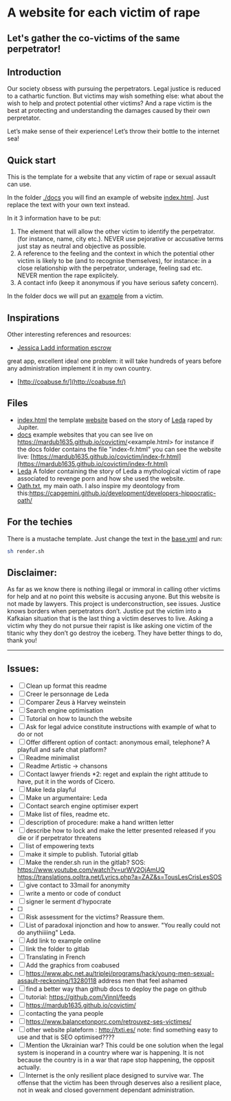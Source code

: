 # A website for each victim of rape
## Let's gather the co-victims of the same perpetrator!

## Introduction
Our society obsess with pursuing the perpetrators. Legal justice is reduced to a cathartic function.
But victims may wish something else: what about the wish to help and protect potential other victims? And a rape victim is the best at protecting and understanding the damages caused by their own perpretator.

Let’s make sense of their experience! Let’s throw their bottle to the internet sea!

## Quick start

This is the template for a website that any victim of rape or sexual assault can use. 

In the folder [./docs](./docs) you will find an example of website [index.html](https://mardub1635.github.io/covictim/). Just replace the text with your own text instead.

In it 3 information have to be put:
1. The element that will allow the other victim to identify the perpetrator. (for instance, name, city etc.). NEVER use pejorative or accusative terms just stay as neutral and objective as possible.
2. A reference to the feeling and the context in which the potential other victim is likely to be (and to recognise themselves), for instance: in a close relationship with the perpetrator, underage, feeling sad etc. NEVER mention the rape explicitely.
3. A contact info (keep it anonymous if you have serious safety concern).

In the folder docs we will put an [example](https://mardub1635.github.io/covictim/) from a victim.

## Inspirations

Other interesting references and resources:
* [Jessica Ladd information escrow](https://www.ted.com/talks/jessica_ladd_the_reporting_system_that_sexual_assault_survivors_want)

great app, excellent idea! one problem: it will take hundreds of years before any administration implement it in my own country.
* [http://coabuse.fr/](http://coabuse.fr/)

## Files
 - [index.html](./public/index.html) the template [website](https://mardub1635.github.io/covictim/) based on the story of [Leda](https://www.greekmythology.com/Myths/Mortals/Leda/leda.html) raped by Jupiter.
 - [docs](./docs) example websites that you can see live on https://mardub1635.github.io/covictim/<example.html> for instance if the docs folder contains the file "index-fr.html" you can see the website live: [https://mardub1635.github.io/covictim/index-fr.html](https://mardub1635.github.io/covictim/index-fr.html)
 - [Leda](./Leda) A folder containing the story of Leda a mythological victim of rape associated to revenge porn and how she used the website.
 - [Oath.txt](./aoth.txt), my main oath. I also inspire my deontology from this:https://capgemini.github.io/development/developers-hippocratic-oath/

## For the techies
There is a mustache template. Just change the text in the [base.yml](base.yml) and run:
```bash
sh render.sh

```


## Disclaimer:
As far as we know  there is nothing illegal or immoral in calling other victims for help and at no point this website is  accusing anyone. But this website is not made by lawyers. This project is underconstruction, see issues.
Justice knows borders when perpetrators don’t. Justice put the victim into a Kafkaian situation that is the last thing a victim deserves to live. Asking a victim why they do not pursue their rapist is like asking one victim of the titanic why they don’t go destroy the iceberg. They have better things to do, thank you!

---

## Issues:
- [ ] Clean up format this readme
- [ ] Creer le personnage de Leda
- [ ] Comparer Zeus à Harvey weinstein
- [ ] Search engine optimisation
- [ ] Tutorial on how to launch the website
- [ ] Ask for legal advice constitute instructions with example of what to do or not
- [ ] Offer different option of contact: anonymous email, telephone? A playfull and safe chat platform?
- [ ] Readme minimalist
- [ ] Readme Artistic -> chansons
- [ ] Contact lawyer friends *2: reget and explain the right attitude to have, put it in the words of Cicero.
- [ ] Make leda playful
- [ ] Make un argumentaire: Leda 
- [ ] Contact search engine optimiser expert
- [ ] Make list of files, readme etc.
- [ ] description of procedure: make a hand written letter
- [ ] describe how to lock and make the letter presented released if you die or if perpetrator threatens
- [ ] list of empowering texts
- [ ] make it simple to publish. Tutorial gitlab
- [ ] Make the render.sh run in the gitlab?
SOS:
https://www.youtube.com/watch?v=urWV2OjAmUQ
https://translations.ooltra.net/Lyrics.php?a=ZAZ&s=TousLesCrisLesSOS
- [ ] give contact to 33mail for anonymity
- [ ] write a mento or code of conduct
- [ ] signer le serment d'hypocrate
- [ ] 
- [ ] Risk assessment for the victims? Reassure them.
- [ ] List of paradoxal injonction and how to answer. "You really could not do anythiiiing"
Leda.
- [ ] Add link to example online
- [ ] link the folder to gitlab
- [ ] Translating in French
- [ ] Add the graphics from coabused
- [ ] https://www.abc.net.au/triplej/programs/hack/young-men-sexual-assault-reckoning/13280118 address men that feel ashamed
- [ ] find a better way than github docs to deploy the page on github
- [ ] tutorial: https://github.com/Vinnl/feeds
- [ ] https://mardub1635.github.io/covictim/
- [ ] contacting the yana people
- [ ] https://www.balancetonporc.com/retrouvez-ses-victimes/
- [ ] other website plateform : http://txti.es/ note: find something easy to use and that is SEO optimised????
- [ ] Mention the Ukrainian war? This could be one solution when the legal system is inoperand in a country where war is happening. It is not because the country is in a war that rape stop happening, the opposit actually.
- [ ] Internet is the only resilient place designed to survive war. The offense that the victim has been through deserves also a resilient place, not in weak and closed government dependant administration.
